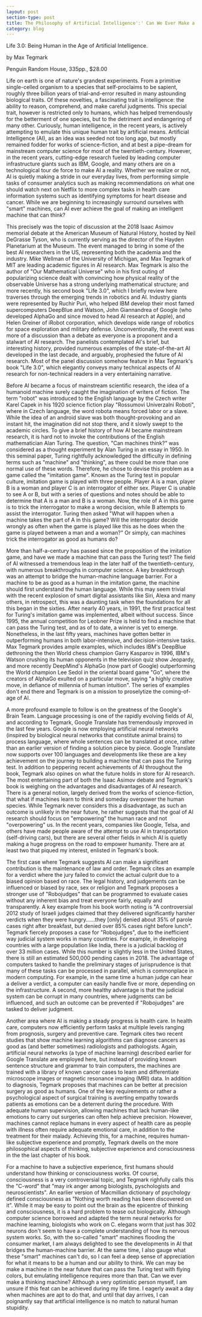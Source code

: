 ```yaml
---
layout: post
section-type: post
title: The Philosophy of Artificial Intelligence':' Can We Ever Make a Thinking Machine'?'
category: blog
---
```


<p align="left">Life 3.0: Being Human in the Age of Artificial Intelligence.</p>
<p align="left">by Max Tegmark</p>
<p align="left">Penguin Random House, 335pp., $28.00</p>

<p>Life on earth is one of nature's grandest experiments. From a primitive single-celled organism to a species that self-proclaims to be sapient, roughly three billion years of trial-and-error resulted in many astounding biological traits. Of these novelties, a fascinating trait is intelligence: the ability to reason, comprehend, and make careful judgments. This special trait, however is restricted only to humans, which has helped tremendously for the betterment of one species, but to the detriment and endangering of many other. Curiously, human intelligence, in the recent years, is actively attempting to emulate this unique human trait by artificial means. Artificial Intelligence (AI), as an idea was seeded not too long ago, but mostly remained fodder for works of science-fiction, and at best a pipe-dream for mainstream computer science for most of the twentieth-century.  However, in the recent years, cutting-edge research fueled by leading computer infrastructure giants such as IBM, Google, and many others are on a technological tour de force to make AI a reality. Whether we realize or not, AI is quietly making a stride in our everyday lives, from performing simple tasks of consumer analytics such as making recommendations on what one should watch next on Netflix to more complex tasks in health care information systems such as identifying symptoms for heart disease and cancer.  While we are beginning to increasingly surround ourselves with "smart" machines, can AI ever achieve the goal of making an intelligent machine that can think?</p>

<p>This precisely was the topic of discussion at the 2018 Isaac Asimov memorial debate at the American Museum of Natural History, hosted by Neil DeGrasse Tyson, who is currently serving as the director of the Hayden Planetarium at the Museum. The event managed to bring in some of the best AI researchers in the US, representing both the academia and the industry.  Mike Wellman of the University of Michigan, and Max Tegmark of MIT are leading academic figures in AI research. Max Tegmark is also the author of "Our Mathematical Universe" who in his first outing of popularizing science dealt with convincing how physical reality of the observable Universe has a strong underlying mathematical structure; and more recently, his second book "Life 3.0", which I briefly review here traverses through the emerging trends in robotics and AI. Industry giants were represented by Ruchir Puri, who helped IBM develop their most famed supercomputers DeepBlue and Watson, John Giannandrea of Google (who developed AlphaGo and since moved to head AI research at Apple), and Helen Greiner of iRobot corporation, which develops wide range of robotics for space exploration and military defense. Unconventionally, the event was more of a discussion than a debate as everyone is a proponent and a stalwart of AI research. The panelists contemplated AI's brief, but interesting history, provided numerous examples of the state-of-the-art AI developed in the last decade, and arguably, prophesied the future of AI research. Most of the panel discussion somehow feature in Max Tegmark's book "Life 3.0", which elegantly conveys many technical aspects of AI research for non-technical readers in a very entertaining narrative.</p> 

<p>Before AI became a focus of mainstream scientific research, the idea of a humanoid machine surely caught the imagination of writers of fiction. The term "robot" was introduced to the English language by the Czech writer Karel Capek in his 1920 science fiction play  "Rossumovi Univerzalni Roboti", where in Czech language, the word robota means forced labor or a slave. While the idea of an android slave was both thought-provoking and an instant hit, the imagination did not stop there, and it slowly swept to the academic circles.  To give a brief history of how AI became mainstream research, it is hard not to invoke the contributions of the English mathematician Alan Turing.  The question, "Can machines think?" was considered as a thought experiment by Alan Turing in an essay in 1950. In this seminal paper, Turing rightfully acknowledged the difficulty in defining terms such as "machine" and "thinking", as there could be more than one normal use of these words. Therefore, he chose to devise this problem as a game called the "imitation game".  Known as the Turing test in popular culture, imitation game is played with three people. Player A is a man, player B is a woman and player C is an interrogator of either sex. Player C is unable to see A or B, but with a series of questions and notes should be able to determine that A is a man and B is a woman. Now, the role of A in this game is to trick the interrogator to make a wrong decision, while B attempts to assist the interrogator. Turing then asked "What will happen when a machine takes the part of A in this game? Will the interrogator decide wrongly as often when the game is played like this as he does when the game is played between a man and a woman?" Or simply, can machines trick the interrogator as good as humans do?</p>

<p>More than half-a-century has passed since the proposition of the imitation game, and have we made a machine that can pass the Turing test? The field of AI witnessed a tremendous leap in the later half of the twentieth-century, with numerous breakthroughs in computer science.  A key breakthrough was an attempt to bridge the human-machine language barrier. For a machine to be as good as a human in the imitation game, the machine should first understand the human language. While this may seem trivial with the recent explosion of smart digital assistants like Siri, Alexa and many others, in retrospect, this was a daunting task when the foundations for all this began in the sixties. After nearly 40 years, in 1991, the first practical test for Turing's imitation game was implemented, albeit without success. Since 1995, the annual competition for Leobner Prize is held to find a machine that can pass the Turing test, and as of to date, a winner is yet to emerge. Nonetheless, in the last fifty years, machines have gotten better in outperforming humans in both labor-intensive, and decision-intensive tasks. Max Tegmark provides ample examples, which includes IBM's DeepBlue dethroning the then World chess champion Garry Kasparov in 1996, IBM's Watson crushing its human opponents in the television quiz show Jeopardy, and more recently DeepMind's AlphaGo (now part of Google) outperforming the World champion Lee Sedol in the oriental board game "Go", where the creators of AlphaGo exulted on a particular move, saying "a highly creative move, in defiance of millennia of human intuition".  The series of examples don't end there and Tegmark is on a mission to proselytize the coming-of-age of AI.</p> 

<p>A more profound example to follow is on the greatness of the Google's Brain Team. Language processing is one of the rapidly evolving fields of AI, and according to Tegmark, Google Translate has tremendously improved in the last few years. Google is now employing artificial neural networks (inspired by biological neural networks that constitute animal brains) to process language, where whole sentences can be translated at once, rather than an earlier version of finding a solution piece by piece. Google Translate now supports over 100 languages and developments like these are a key achievement on the journey to building a machine that can pass the Turing test.  In addition to peppering recent achievements of AI throughout the book, Tegmark also opines on what the future holds in store for AI research. The most entertaining part of both the Isaac Asimov debate and Tegmark's book is weighing on the advantages and disadvantages of AI research. There is a general notion, largely derived from the works of science-fiction, that what if machines learn to think and someday overpower the human species.  While Tegmark never considers this a disadvantage, as such an outcome is unlikely in the near future, he rather suggests that the goal of AI research should focus on "empowering" the human race and not "overpowering" us.  In the recent years, companies like Google, Telsa, and others have made people aware of the attempt to use AI in transportation (self-driving cars), but there are several other fields in which AI is quietly making a huge progress on the road to empower humanity. There are at least two that piqued my interest, enlisted in Tegmark's book.</p> 

<p>The first case where Tegmark suggests AI can make a significant contribution is the maintenance of law and order. Tegmark cites an example for a verdict where the jury failed to convict the actual culprit due to a biased opinion based on race. The legal history, and judgements can be influenced or biased by race, sex or religion and Tegmark proposes a stronger use of "Robojudges" that can be programmed to evaluate cases without any inherent bias and treat everyone fairly, equally and transparently. A key example from his book worth noting is "A controversial 2012 study of Israeli judges claimed that they delivered significantly harsher verdicts when they were hungry......they [only] denied about 35% of parole cases right after breakfast, but denied over 85% cases right before lunch". Tegmark fiercely proposes a case for "Robojudges", due to the inefficient way judicial system works in many countries. For example, in developing countries with a large population like India, there is a judicial backlog of over 33 million cases.  While this number is slightly less in the United States, there is still an estimated 500,000 pending cases in 2018.  The advantage of computers tasked to handle the preliminary stages of jurisprudence is that many of these tasks can be processed in parallel, which is commonplace in modern computing.  For example, in the same time a human judge can hear a deliver a verdict, a computer can easily handle five or more, depending on the infrastructure.  A second, more healthy advantage is that the judicial system can be corrupt in many countries, where judgments can be influenced, and such an outcome can be prevented if "Robojudges" are tasked to deliver judgment.</p> 

<p>Another area where AI is making a steady progress is health care. In health care, computers now efficiently perform tasks at multiple levels ranging from prognosis, surgery and preventive care.  Tegmark cites two recent studies that show machine learning algorithms can diagnose cancers as good as (and better sometimes) radiologists and pathologists. Again, artificial neural networks (a type of machine learning) described earlier for Google Translate are employed here, but instead of providing known sentence structure and grammar to train computers, the machines are trained with a library of known cancer cases to learn and differentiate microscope images or magnetic resonance imaging (MRI) data. In addition to diagnosis, Tegmark proposes that machines can be better at precision surgery as good as humans. One of the key requirements or rather a psychological aspect of surgical training is averting empathy towards patients as emotions can be a deterrent during the procedure. With adequate human supervision, allowing machines that lack human-like emotions to carry out surgeries can often help achieve precision. However, machines cannot replace humans in every aspect of health care as people with illness often require adequate emotional care, in addition to the treatment for their malady. Achieving this, for a machine, requires human-like subjective experience and promptly, Tegmark dwells on the more philosophical aspects of thinking, subjective experience and consciousness in the the last chapter of his book.</p>
 
<p>For a machine to have a subjective experience, first humans should understand how thinking or consciousness works. Of course, consciousness is a very controversial topic, and Tegmark righfully calls this the "C-word" that "may irk anger among biologists, pyschologists and neuroscientists". An earlier version of Macmillian dictionary of psychology defined consciousness as "Nothing worth reading has been discovered on it". While it may be easy to point out the brain as the epicentre of thinking and consciousness, it is a hard problem to tease out biologically.  Although computer science borrowed and adapted the term neural networks for machine learning, biologists who work on C. elegans worm that just has 302 neurons don't seem to have a complete understanding of how its nervous system works. So, with the so-called "smart" machines flooding the consumer market, I am always delighted to see the developments in AI that bridges the human-machine barrier. At the same time, I also gauge what these "smart" machines can't do, so I can feel a deep sense of appreciation for what it means to be a human and our ability to think. We can may be make a machine in the near future that can pass the Turing test with flying colors, but emulating intelligence requires more than that. Can we ever make a thinking machine? 
Although a very optimistic person myself, I am unsure if this feat can be achieved during my life time. I eagerly await a day when machines are apt to do that, and until that day arrives, I can poignantly say that artificial intelligence is no match to natural human stupidity.</p> 
